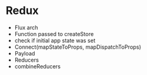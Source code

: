 # Redux

+ Flux arch
+ Function passed to createStore
+ check if initial app state was set
+ Connect(mapStateToProps, mapDispatchToProps)
+ Payload
+ Reducers
+ combineReducers